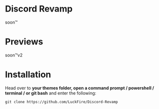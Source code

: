 # Discord Revamp
soon:tm:

# Previews
soon:tm:v2

# Installation
Head over to **your themes folder, open a command prompt / powershell / terminal / or git bash** and enter the following:

    git clone https://github.com/LuckFire/Discord-Revamp
